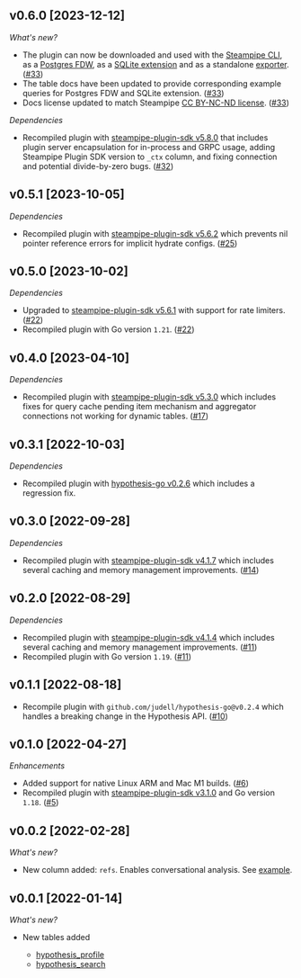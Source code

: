 ## v0.6.0 [2023-12-12]

_What's new?_

- The plugin can now be downloaded and used with the [Steampipe CLI](https://steampipe.io/docs), as a [Postgres FDW](https://steampipe.io/docs/steampipe_postgres/overview), as a [SQLite extension](https://steampipe.io/docs//steampipe_sqlite/overview) and as a standalone [exporter](https://steampipe.io/docs/steampipe_export/overview). ([#33](https://github.com/turbot/steampipe-plugin-hypothesis/pull/33))
- The table docs have been updated to provide corresponding example queries for Postgres FDW and SQLite extension. ([#33](https://github.com/turbot/steampipe-plugin-hypothesis/pull/33))
- Docs license updated to match Steampipe [CC BY-NC-ND license](https://github.com/turbot/steampipe-plugin-hypothesis/blob/main/docs/LICENSE). ([#33](https://github.com/turbot/steampipe-plugin-hypothesis/pull/33))

_Dependencies_

- Recompiled plugin with [steampipe-plugin-sdk v5.8.0](https://github.com/turbot/steampipe-plugin-sdk/blob/main/CHANGELOG.md#v580-2023-12-11) that includes plugin server encapsulation for in-process and GRPC usage, adding Steampipe Plugin SDK version to `_ctx` column, and fixing connection and potential divide-by-zero bugs. ([#32](https://github.com/turbot/steampipe-plugin-hypothesis/pull/32))

## v0.5.1 [2023-10-05]

_Dependencies_

- Recompiled plugin with [steampipe-plugin-sdk v5.6.2](https://github.com/turbot/steampipe-plugin-sdk/blob/main/CHANGELOG.md#v562-2023-10-03) which prevents nil pointer reference errors for implicit hydrate configs. ([#25](https://github.com/turbot/steampipe-plugin-hypothesis/pull/25))

## v0.5.0 [2023-10-02]

_Dependencies_

- Upgraded to [steampipe-plugin-sdk v5.6.1](https://github.com/turbot/steampipe-plugin-sdk/blob/main/CHANGELOG.md#v561-2023-09-29) with support for rate limiters. ([#22](https://github.com/turbot/steampipe-plugin-hypothesis/pull/22))
- Recompiled plugin with Go version `1.21`. ([#22](https://github.com/turbot/steampipe-plugin-hypothesis/pull/22))

## v0.4.0 [2023-04-10]

_Dependencies_

- Recompiled plugin with [steampipe-plugin-sdk v5.3.0](https://github.com/turbot/steampipe-plugin-sdk/blob/main/CHANGELOG.md#v530-2023-03-16) which includes fixes for query cache pending item mechanism and aggregator connections not working for dynamic tables. ([#17](https://github.com/turbot/steampipe-plugin-hypothesis/pull/17))

## v0.3.1 [2022-10-03]

_Dependencies_

- Recompiled plugin with [hypothesis-go v0.2.6](https://github.com/judell/hypothesis-go/releases/tag/v0.2.6) which includes a regression fix.

## v0.3.0 [2022-09-28]

_Dependencies_

- Recompiled plugin with [steampipe-plugin-sdk v4.1.7](https://github.com/turbot/steampipe-plugin-sdk/blob/main/CHANGELOG.md#v417-2022-09-08) which includes several caching and memory management improvements. ([#14](https://github.com/turbot/steampipe-plugin-hypothesis/pull/14))

## v0.2.0 [2022-08-29]

_Dependencies_

- Recompiled plugin with [steampipe-plugin-sdk v4.1.4](https://github.com/turbot/steampipe-plugin-sdk/blob/main/CHANGELOG.md#v414-2022-08-26) which includes several caching and memory management improvements. ([#11](https://github.com/turbot/steampipe-plugin-hypothesis/pull/11))
- Recompiled plugin with Go version `1.19`. ([#11](https://github.com/turbot/steampipe-plugin-hypothesis/pull/11))

## v0.1.1 [2022-08-18]

- Recompile plugin with `github.com/judell/hypothesis-go@v0.2.4` which handles a breaking change in the Hypothesis API. ([#10](https://github.com/turbot/steampipe-plugin-hypothesis/pull/10))

## v0.1.0 [2022-04-27]

_Enhancements_

- Added support for native Linux ARM and Mac M1 builds. ([#6](https://github.com/turbot/steampipe-plugin-hypothesis/pull/6))
- Recompiled plugin with [steampipe-plugin-sdk v3.1.0](https://github.com/turbot/steampipe-plugin-sdk/blob/main/CHANGELOG.md#v310--2022-03-30) and Go version `1.18`. ([#5](https://github.com/turbot/steampipe-plugin-hypothesis/pull/5))

## v0.0.2 [2022-02-28]

_What's new?_

- New column added: `refs`. Enables conversational analysis. See [example](https://hub.steampipe.io/plugins/turbot/hypothesis/tables/hypothesis_search#find-uris-with-conversational-threads-spanning-more-than-one-day).


## v0.0.1 [2022-01-14]

_What's new?_

- New tables added

  - [hypothesis_profile](https://hub.steampipe.io/plugins/turbot/hypothesis/tables/hypothesis_profile)
  - [hypothesis_search](https://hub.steampipe.io/plugins/turbot/hypothesis/tables/hypothesis_search)
